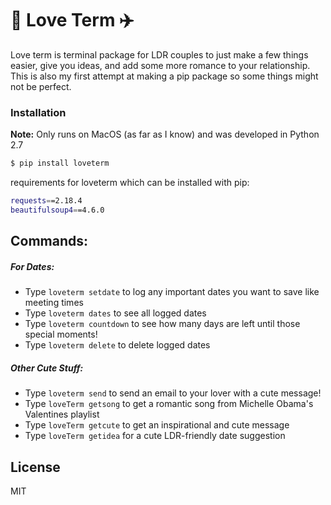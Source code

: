 # :revolving_hearts: Love Term :airplane:
Love term is terminal package for LDR couples to just make a few things easier, give you ideas, and add some more romance to your relationship. This is also my first attempt at making a pip package so some things might not be perfect. 

### Installation
**Note:** Only runs on MacOS (as far as I know) and was developed in Python 2.7


```sh
$ pip install loveterm
```

requirements for loveterm which can be installed with pip:

```sh
requests==2.18.4
beautifulsoup4==4.6.0
```


## Commands:

##### For Dates:

  - Type `loveterm setdate` to log any important dates you want to save like meeting times
  - Type `loveterm dates` to see all logged dates
  - Type `loveterm countdown` to see how many days are left until those special moments!
  - Type `loveterm delete` to delete logged dates

##### Other Cute Stuff:

  - Type `loveterm send` to send an email to your lover with a cute message!
  - Type `loveTerm getsong` to get a romantic song from Michelle Obama's Valentines playlist
  - Type `loveTerm getcute` to get an inspirational and cute message
  - Type `loveTerm getidea` for a cute LDR-friendly date suggestion

License
----

MIT
